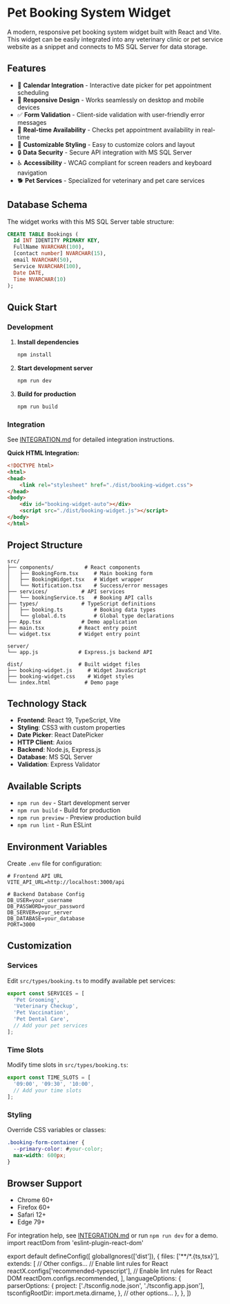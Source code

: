 # Pet Booking System Widget

A modern, responsive pet booking system widget built with React and Vite. This widget can be easily integrated into any veterinary clinic or pet service website as a snippet and connects to MS SQL Server for data storage.

## Features

- 📅 **Calendar Integration** - Interactive date picker for pet appointment scheduling
- 📱 **Responsive Design** - Works seamlessly on desktop and mobile devices
- ✅ **Form Validation** - Client-side validation with user-friendly error messages
- 🔄 **Real-time Availability** - Checks pet appointment availability in real-time
- 🎨 **Customizable Styling** - Easy to customize colors and layout
- 🔒 **Data Security** - Secure API integration with MS SQL Server
- ♿ **Accessibility** - WCAG compliant for screen readers and keyboard navigation
- 🐕 **Pet Services** - Specialized for veterinary and pet care services

## Database Schema

The widget works with this MS SQL Server table structure:

```sql
CREATE TABLE Bookings (
  Id INT IDENTITY PRIMARY KEY,
  FullName NVARCHAR(100),
  [contact number] NVARCHAR(15),
  email NVARCHAR(50),
  Service NVARCHAR(100),
  Date DATE,
  Time NVARCHAR(10)
);
```

## Quick Start

### Development

1. **Install dependencies**
   ```bash
   npm install
   ```

2. **Start development server**
   ```bash
   npm run dev
   ```

3. **Build for production**
   ```bash
   npm run build
   ```

### Integration

See [INTEGRATION.md](./INTEGRATION.md) for detailed integration instructions.

**Quick HTML Integration:**

```html
<!DOCTYPE html>
<html>
<head>
    <link rel="stylesheet" href="./dist/booking-widget.css">
</head>
<body>
    <div id="booking-widget-auto"></div>
    <script src="./dist/booking-widget.js"></script>
</body>
</html>
```

## Project Structure

```
src/
├── components/          # React components
│   ├── BookingForm.tsx     # Main booking form
│   ├── BookingWidget.tsx   # Widget wrapper
│   └── Notification.tsx    # Success/error messages
├── services/           # API services
│   └── bookingService.ts   # Booking API calls
├── types/              # TypeScript definitions
│   ├── booking.ts          # Booking data types
│   └── global.d.ts         # Global type declarations
├── App.tsx             # Demo application
├── main.tsx           # React entry point
└── widget.tsx         # Widget entry point

server/
└── app.js             # Express.js backend API

dist/                  # Built widget files
├── booking-widget.js     # Widget JavaScript
├── booking-widget.css    # Widget styles
└── index.html           # Demo page
```

## Technology Stack

- **Frontend**: React 19, TypeScript, Vite
- **Styling**: CSS3 with custom properties
- **Date Picker**: React DatePicker
- **HTTP Client**: Axios
- **Backend**: Node.js, Express.js
- **Database**: MS SQL Server
- **Validation**: Express Validator

## Available Scripts

- `npm run dev` - Start development server
- `npm run build` - Build for production
- `npm run preview` - Preview production build
- `npm run lint` - Run ESLint

## Environment Variables

Create `.env` file for configuration:

```env
# Frontend API URL
VITE_API_URL=http://localhost:3000/api

# Backend Database Config
DB_USER=your_username
DB_PASSWORD=your_password
DB_SERVER=your_server
DB_DATABASE=your_database
PORT=3000
```

## Customization

### Services
Edit `src/types/booking.ts` to modify available pet services:

```typescript
export const SERVICES = [
  'Pet Grooming',
  'Veterinary Checkup',
  'Pet Vaccination',
  'Pet Dental Care',
  // Add your pet services
];
```

### Time Slots
Modify time slots in `src/types/booking.ts`:

```typescript
export const TIME_SLOTS = [
  '09:00', '09:30', '10:00',
  // Add your time slots
];
```

### Styling
Override CSS variables or classes:

```css
.booking-form-container {
  --primary-color: #your-color;
  max-width: 600px;
}
```

## Browser Support

- Chrome 60+
- Firefox 60+
- Safari 12+
- Edge 79+

For integration help, see [INTEGRATION.md](./INTEGRATION.md) or run `npm run dev` for a demo.
import reactDom from 'eslint-plugin-react-dom'

export default defineConfig([
  globalIgnores(['dist']),
  {
    files: ['**/*.{ts,tsx}'],
    extends: [
      // Other configs...
      // Enable lint rules for React
      reactX.configs['recommended-typescript'],
      // Enable lint rules for React DOM
      reactDom.configs.recommended,
    ],
    languageOptions: {
      parserOptions: {
        project: ['./tsconfig.node.json', './tsconfig.app.json'],
        tsconfigRootDir: import.meta.dirname,
      },
      // other options...
    },
  },
])
```
